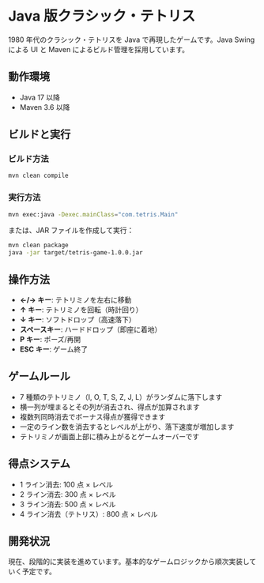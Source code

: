 # Java 版クラシック・テトリス

1980 年代のクラシック・テトリスを Java で再現したゲームです。Java Swing による UI と Maven によるビルド管理を採用しています。

## 動作環境

- Java 17 以降
- Maven 3.6 以降

## ビルドと実行

### ビルド方法

```bash
mvn clean compile
```

### 実行方法

```bash
mvn exec:java -Dexec.mainClass="com.tetris.Main"
```

または、JAR ファイルを作成して実行：

```bash
mvn clean package
java -jar target/tetris-game-1.0.0.jar
```

## 操作方法

- **←/→ キー**: テトリミノを左右に移動
- **↑ キー**: テトリミノを回転（時計回り）
- **↓ キー**: ソフトドロップ（高速落下）
- **スペースキー**: ハードドロップ（即座に着地）
- **P キー**: ポーズ/再開
- **ESC キー**: ゲーム終了

## ゲームルール

- 7 種類のテトリミノ（I, O, T, S, Z, J, L）がランダムに落下します
- 横一列が埋まるとその列が消去され、得点が加算されます
- 複数列同時消去でボーナス得点が獲得できます
- 一定のライン数を消去するとレベルが上がり、落下速度が増加します
- テトリミノが画面上部に積み上がるとゲームオーバーです

## 得点システム

- 1 ライン消去: 100 点 × レベル
- 2 ライン消去: 300 点 × レベル
- 3 ライン消去: 500 点 × レベル
- 4 ライン消去（テトリス）: 800 点 × レベル

## 開発状況

現在、段階的に実装を進めています。基本的なゲームロジックから順次実装していく予定です。
